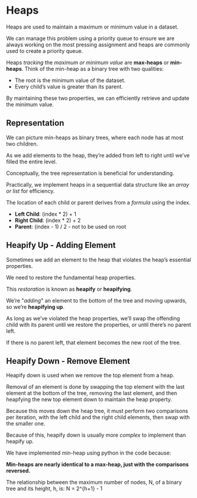 # Heaps

Heaps are used to maintain a maximum or minimum value in a dataset.

We can manage this problem using a priority queue to ensure we are always working on the most pressing assignment and heaps are commonly used to create a priority queue.

Heaps _tracking_ the _maximum or minimum value_ are **max-heaps** or **min-heaps**.
Think of the min-heap as a binary tree with two qualities:

- The root is the minimum value of the dataset.
- Every child’s value is greater than its parent.

By maintaining these two properties, we can efficiently retrieve and update the minimum value.

## Representation

We can picture min-heaps as binary trees, where each node has at most two children.

As we add elements to the heap, they’re added from left to right until we’ve filled the entire level.

Conceptually, the tree representation is beneficial for understanding.

Practically, we implement heaps in a sequential data structure like an _array or list_ for efficiency.

The location of each child or parent derives from a _formula_ using the index.

- **Left Child**: (index \* 2) + 1
- **Right Child**: (index \* 2) + 2
- **Parent**: (index - 1) / 2 - not to be used on root

## Heapify Up - Adding Element

Sometimes we add an element to the heap that violates the heap’s essential properties.

We need to restore the fundamental heap properties.

This _restoration_ is known as **heapify** or **heapifying**.

We’re "_adding_" an element to the bottom of the tree and moving upwards, so we’re **heapifying up**.

As long as we’ve violated the heap properties, we’ll swap the offending child with its parent until we restore the properties, or until there’s no parent left.

If there is no parent left, that element becomes the new root of the tree.

## Heapify Down - Remove Element

Heapify down is used when we remove the top element from a heap.

Removal of an element is done by swapping the top element with the last element at the bottom of the tree, removing the last element, and then heapfying the new top element down to maintain the heap property.

Because this moves down the heap tree, it must perform two comparisons per iteration, with the left child and the right child elements, then swap with the smaller one.

Because of this, heapify down is usually more _complex_ to implement than heapify up.

We have implemented min-heap using python in the code because:

**Min-heaps are nearly identical to a max-heap, just with the comparisons reversed.**

The relationship between the maximum number of nodes, N, of a binary tree and its height, h, is:
N = 2^{h+1} - 1
